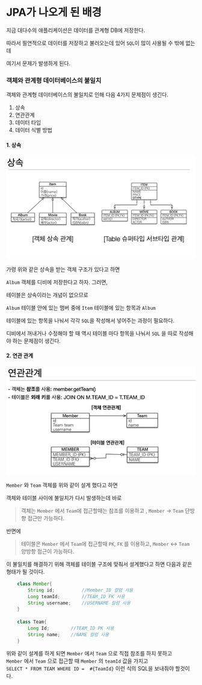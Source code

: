 # JPA가 나오게 된 배경

지금 대다수의 애플리케이션은 데이터를 관계형 DB에 저장한다.

따라서 필연적으로 데이터를 저장하고 불러오는데 있어 `SQL`이 많이 사용될 수 밖에 없는데

여기서 문제가 발생하게 된다.

### 객체와 관계형 데이터베이스의 불일치 

객체와 관계형 데이터베이스의 불일치로 인해 다음 4가지 문제점이 생긴다.

1. 상속
2. 연관관계
3. 데이터 타입
4. 데이터 식별 방법


#### 1. 상속  

<img src="../src/1주차/data1.png">

가령 위와 같은 상속을 받는 객체 구조가 있다고 하면

`Album` 객체를 디비에 저장한다고 하자. 그러면,

테이블은 상속이라는 개념이 없으므로

`Album` 테이블 안에 있는 맴버 중에 `Item` 테이블에 있는 항목과 `Album` 

테이블에 있는 항목을 나눠서 각각 `SQL`을 작성해서 넣어주는 과정이 필요하다.

디비에서 꺼내거나 수정해야 할 때 역시 테이블 마다 항목을 나눠서 `SQL` 을  따로 작성해야 하는 문제점이 생긴다.

#### 2. 연관 관계

<img src="../src/1주차/data2.png">

`Member` 와 `Team` 객체를 위와 같이 설계 했다고 하면 

객체와 테이블 사이에 불일치가 다시 발생하는데 바로

>객체는 `Member` 에서 `Team`에 접근할때는 참조를 이용하고 , `Member` -> `Team` 단방향 접근만 가능하다.

반면에

>테이블은 `Member` 에서 `Team`에 접근할때 `PK`, `FK` 를  이용하고,  `Member` <-> `Team` 양방향 접근이 가능하다.

이 불일치를 해결하기 위해 객체를 테이블 구조에 맞춰서 설계했다고 하면 다음과 같은 형태가 될 것이다.

```java
    class Member{
        String id;          //Member_ID 컬럼 사용
        Long teamId;        //TEAM_ID FK 사용
        String username;    //USERNAME 컬럼 사용
    }

    class Team{
        Long Id;        //TEAM_ID PK 사용
        String name;    //NAME 컬럼 사용
    }
```

위와 같이 설계를 하게 되면 `Member` 에서 `Team` 으로 직접 참조를 하지 못하고  
`Member` 에서 `Team` 으로 접근할 때 `Member` 의 `teamId` 값을 가지고  
`SELECT * FROM TEAM WHERE ID =  #{TeamId}` 이런 식의 SQL을 보내줘야 할것이다.


